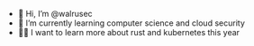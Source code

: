- 🦭 Hi, I’m @walrusec
- 🌱 I’m currently learning computer science and cloud security
- 😶‍🌫️ I want to learn more about rust and kubernetes this year
